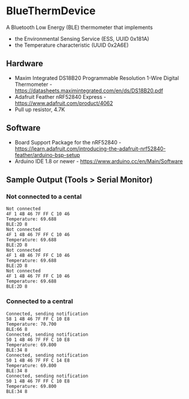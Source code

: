 # BlueThermDevice

A Bluetooth Low Energy (BLE) thermometer that implements
- the Environmental Sensing Service (ESS, UUID 0x181A)
- the Temperature characteristic (UUID 0x2A6E)

## Hardware

- Maxim Integrated DS18B20 Programmable Resolution 1-Wire Digital Thermometer - https://datasheets.maximintegrated.com/en/ds/DS18B20.pdf
- Adafruit Feather nRF52840 Express - https://www.adafruit.com/product/4062
- Pull up resistor, 4.7K

## Software

- Board Support Package for the nRF52840 - https://learn.adafruit.com/introducing-the-adafruit-nrf52840-feather/arduino-bsp-setup
- Arduino IDE 1.8 or newer - https://www.arduino.cc/en/Main/Software

## Sample Output (Tools > Serial Monitor)

### Not connected to a cental

```
Not connected
4F 1 4B 46 7F FF C 10 46 
Temperature: 69.688
BLE:2D 8
Not connected
4F 1 4B 46 7F FF C 10 46 
Temperature: 69.688
BLE:2D 8
Not connected
4F 1 4B 46 7F FF C 10 46 
Temperature: 69.688
BLE:2D 8
Not connected
4F 1 4B 46 7F FF C 10 46 
Temperature: 69.688
BLE:2D 8
```

### Connected to a central

```
Connected, sending notification
58 1 4B 46 7F FF C 10 E8 
Temperature: 70.700
BLE:66 8
Connected, sending notification
50 1 4B 46 7F FF C 10 E8 
Temperature: 69.800
BLE:34 8
Connected, sending notification
50 1 4B 46 7F FF C 14 E8 
Temperature: 69.800
BLE:34 8
Connected, sending notification
50 1 4B 46 7F FF C 10 E8 
Temperature: 69.800
BLE:34 8
```
